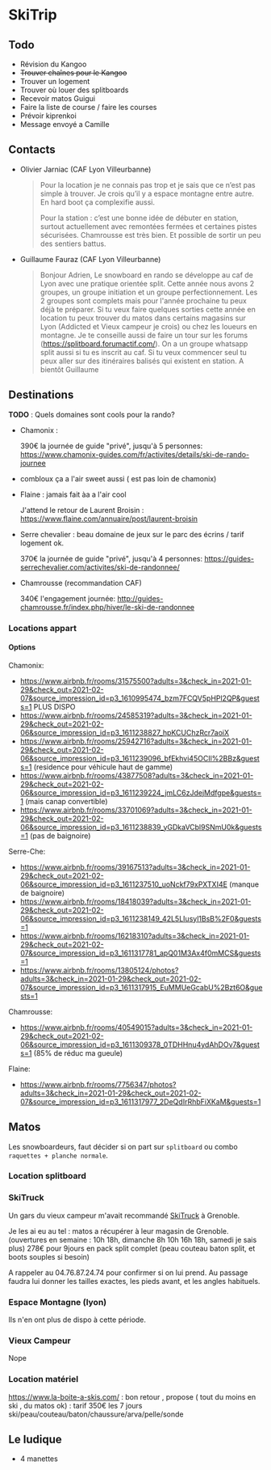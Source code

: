 # SkiTrip

## Todo

* Révision du Kangoo
* ~~Trouver chaînes pour le Kangoo~~
* Trouver un logement
* Trouver où louer des splitboards
* Recevoir matos Guigui
* Faire la liste de course / faire les courses
* Prévoir kiprenkoi
* Message envoyé a Camille

## Contacts

* Olivier Jarniac (CAF Lyon Villeurbanne)
  >Pour la location je ne connais pas trop et je sais que ce n’est pas simple à trouver. Je crois qu’il y a espace montagne entre autre. En hard boot ça complexifie aussi.
  >
  >Pour la station : c’est une bonne idée de débuter en station, surtout actuellement avec remontées fermées et certaines pistes sécurisées. Chamrousse est très bien. Et possible de sortir un peu des sentiers battus.

* Guillaume Fauraz (CAF Lyon Villeurbanne)
  >Bonjour Adrien,
  >Le snowboard en rando se développe au caf de Lyon avec une pratique orientée split.
  >Cette année nous avons 2 groupes, un groupe initiation et un groupe perfectionnement.
  >Les 2 groupes sont complets mais pour l'année prochaine tu peux déjà te préparer.
  >Si tu veux faire quelques sorties cette année en location tu peux trouver du matos dans certains magasins sur Lyon (Addicted et Vieux campeur je crois) ou chez les loueurs en montagne. Je te conseille aussi de faire un tour sur les forums (https://splitboard.forumactif.com/).
  >On a un groupe whatsapp split aussi si tu es inscrit au caf.
  >Si tu veux commencer seul tu peux aller sur des itinéraires balisés qui existent en station.
  >A bientôt
  >Guillaume

## Destinations

**TODO** : Quels domaines sont cools pour la rando?


* Chamonix :

  390€ la journée de guide "privé", jusqu'à 5 personnes:
  https://www.chamonix-guides.com/fr/activites/details/ski-de-rando-journee

* combloux ça a l'air sweet aussi ( est pas loin de chamonix)
* Flaine : jamais fait àa a l'air cool

  J'attend le retour de Laurent Broisin : https://www.flaine.com/annuaire/post/laurent-broisin

* Serre chevalier : beau domaine de jeux sur le parc des écrins / tarif logement ok.

  370€ la journée de guide "privé", jusqu'à 4 personnes:
  https://guides-serrechevalier.com/activites/ski-de-randonnee/

* Chamrousse (recommandation CAF)

  340€ l'engagement journée:
  http://guides-chamrousse.fr/index.php/hiver/le-ski-de-randonnee

### Locations appart

#### Options

Chamonix:
* https://www.airbnb.fr/rooms/31575500?adults=3&check_in=2021-01-29&check_out=2021-02-07&source_impression_id=p3_1610995474_bzm7FCQV5pHPl2QP&guests=1 PLUS DISPO
* https://www.airbnb.fr/rooms/24585319?adults=3&check_in=2021-01-29&check_out=2021-02-06&source_impression_id=p3_1611238827_hpKCUChzRcr7aoiX
* https://www.airbnb.fr/rooms/25942716?adults=3&check_in=2021-01-29&check_out=2021-02-06&source_impression_id=p3_1611239096_bfEkhvi45OCIl%2BBz&guests=1 (residence pour véhicule haut de gamme)
* https://www.airbnb.fr/rooms/43877508?adults=3&check_in=2021-01-29&check_out=2021-02-06&source_impression_id=p3_1611239224_jmLC6zJdejMdfgpe&guests=1 (mais canap convertible)
* https://www.airbnb.fr/rooms/33701069?adults=3&check_in=2021-01-29&check_out=2021-02-06&source_impression_id=p3_1611238839_yGDkaVCbl9SNmU0k&guests=1 (pas de baignoire)

Serre-Che:
* https://www.airbnb.fr/rooms/39167513?adults=3&check_in=2021-01-29&check_out=2021-02-06&source_impression_id=p3_1611237510_uoNckf79xPXTXI4E (manque de baignoire)
* https://www.airbnb.fr/rooms/18418039?adults=3&check_in=2021-01-29&check_out=2021-02-06&source_impression_id=p3_1611238149_42L5LIusyl1BsB%2F0&guests=1
* https://www.airbnb.fr/rooms/16218310?adults=3&check_in=2021-01-29&check_out=2021-02-07&source_impression_id=p3_1611317781_apQ01M3Ax4f0mMCS&guests=1
* https://www.airbnb.fr/rooms/13805124/photos?adults=3&check_in=2021-01-29&check_out=2021-02-07&source_impression_id=p3_1611317915_EuMMUeGcabU%2Bzt6O&guests=1

Chamrousse:
* https://www.airbnb.fr/rooms/40549015?adults=3&check_in=2021-01-29&check_out=2021-02-06&source_impression_id=p3_1611309378_0TDHHnu4ydAhDOv7&guests=1 (85% de réduc ma gueule)

Flaine:
* https://www.airbnb.fr/rooms/7756347/photos?adults=3&check_in=2021-01-29&check_out=2021-02-07&source_impression_id=p3_1611317977_2DeQdIrRhbFiXKaM&guests=1

## Matos

Les snowboardeurs, faut décider si on part sur `splitboard` ou combo `raquettes + planche normale`.

### Location splitboard

### SkiTruck

Un gars du vieux campeur m'avait recommandé [SkiTruck](https://g.page/skitruck?share) à Grenoble.

Je les ai eu au tel : matos a récupérer à leur magasin de Grenoble. (ouvertures en semaine : 10h 18h, dimanche 8h 10h 16h 18h, samedi je sais plus)
278€ pour 9jours en pack split complet (peau couteau baton split, et boots souples si besoin)

A rappeler au 04.76.87.24.74 pour confirmer si on lui prend. Au passage faudra lui donner les tailles exactes, les pieds avant, et les angles habituels.

### Espace Montagne (lyon)

Ils n'en ont plus de dispo à cette période.

### Vieux Campeur

Nope



### Location matériel

https://www.la-boite-a-skis.com/ : bon retour , propose ( tout du moins en ski , du matos ok) : tarif 350€ les 7 jours ski/peau/couteau/baton/chaussure/arva/pelle/sonde

## Le ludique

* 4 manettes

